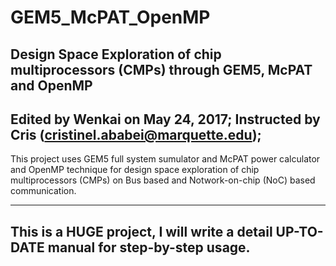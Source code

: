 # GEM5_McPAT_OpenMP
Design Space Exploration of chip multiprocessors (CMPs) through GEM5, McPAT and OpenMP
--------------------------------------------------------------------------------------
Edited by Wenkai on May 24, 2017;
Instructed by Cris (cristinel.ababei@marquette.edu);
---------------------------------------------------------------------------------------

This project uses GEM5 full system sumulator and McPAT power calculator and OpenMP technique for design space exploration of chip multiprocessors (CMPs) on Bus based and Notwork-on-chip (NoC) based communication.

----------------------------------------------------------------------------------------
This is a HUGE project, I will write a detail UP-TO-DATE manual for step-by-step usage.
---------------------------------------------------------------------------------------


